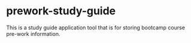 # prework-study-guide
This is a study guide application tool that is for storing bootcamp course pre-work information.
